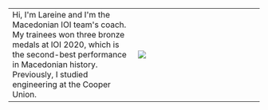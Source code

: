 <div class="padded">
	<table>
		<tr class="body-table">
			<td width="50%" style="border:none" class="bio">
				Hi, I'm Lareine and I'm the Macedonian IOI team's coach. My trainees won three bronze medals at IOI 2020, which is the second-best performance in Macedonian history. Previously, I studied engineering at the Cooper Union.
			</td>
			<td width="50%" style="border:none"><img src="files/headshot.jpg" class="head-shot"></td>
		</tr>
	</table>
</div>